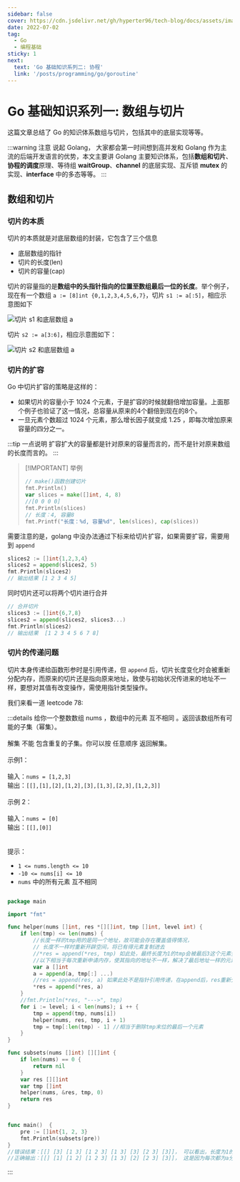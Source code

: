 ```yaml
---
sidebar: false
cover: https://cdn.jsdelivr.net/gh/hyperter96/tech-blog/docs/assets/images/go-cover1-slices.jpeg
date: 2022-07-02
tag:
  - Go
  - 编程基础
sticky: 1
next:
  text: 'Go 基础知识系列二: 协程'
  link: '/posts/programming/go/goroutine'
---
```


# Go 基础知识系列一: 数组与切片

这篇文章总结了 Go 的知识体系数组与切片，包括其中的底层实现等等。

:::warning 注意
说起 Golang， 大家都会第一时间想到高并发和 Golang 作为主流的后端开发语言的优势，本文主要讲 Golang 主要知识体系，包括**数组和切片**、**协程的调度**原理、等待组 **waitGroup**、**channel** 的底层实现、互斥锁 **mutex** 的实现、**interface** 中的多态等等。
:::

## 数组和切片

### 切片的本质

切片的本质就是对底层数组的封装，它包含了三个信息

- 底层数组的指针
- 切片的长度(len)
- 切片的容量(cap)

切片的容量指的是**数组中的头指针指向的位置至数组最后一位的长度**。举个例子，现在有一个数组 `a := [8]int {0,1,2,3,4,5,6,7}`，切片 `s1 := a[:5]`，相应示意图如下

![切片 s1 和底层数组 a](https://cdn.jsdelivr.net/gh/hyperter96/tech-blog/docs/assets/images/slice1.png "图1: 切片 s1 和底层数组 a")

切片 `s2 := a[3:6]`，相应示意图如下：

![切片 s2 和底层数组 a](https://cdn.jsdelivr.net/gh/hyperter96/tech-blog/docs/assets/images/slice2.png "图2：切片 s2 和底层数组 a")

### 切片的扩容

Go 中切片扩容的策略是这样的：

- 如果切片的容量小于 1024 个元素，于是扩容的时候就翻倍增加容量。上面那个例子也验证了这一情况，总容量从原来的4个翻倍到现在的8个。
- 一旦元素个数超过 1024 个元素，那么增长因子就变成 1.25 ，即每次增加原来容量的四分之一。

:::tip 一点说明
扩容扩大的容量都是针对原来的容量而言的，而不是针对原来数组的长度而言的。
:::

> [!IMPORTANT] 举例
> ```go
> // make()函数创建切片
> fmt.Println()
> var slices = make([]int, 4, 8)
> //[0 0 0 0]
> fmt.Println(slices)
> // 长度：4, 容量8
> fmt.Printf("长度：%d, 容量%d", len(slices), cap(slices))
> ```

需要注意的是，golang 中没办法通过下标来给切片扩容，如果需要扩容，需要用到 `append`

```go
slices2 := []int{1,2,3,4}
slices2 = append(slices2, 5)
fmt.Println(slices2)
// 输出结果 [1 2 3 4 5]
```

同时切片还可以将两个切片进行合并

```go
// 合并切片
slices3 := []int{6,7,8}
slices2 = append(slices2, slices3...)
fmt.Println(slices2)
// 输出结果  [1 2 3 4 5 6 7 8]
```



### 切片的传递问题

切片本身传递给函数形参时是引用传递，但 `append` 后，切片长度变化时会被重新分配内存，而原来的切片还是指向原来地址，致使与初始状况传进来的地址不一样，要想对其值有改变操作，需使用指针类型操作。

我们来看一道 leetcode 78:

:::details 给你一个整数数组 nums ，数组中的元素 互不相同 。返回该数组所有可能的子集（幂集）。<br><br> 解集 不能 包含重复的子集。你可以按 任意顺序 返回解集。<br><br> 示例1：<br><br> 输入：`nums = [1,2,3]` <br> 输出：`[[],[1],[2],[1,2],[3],[1,3],[2,3],[1,2,3]]` <br><br> 示例 2：<br><br> 输入：`nums = [0]` <br> 输出：`[[],[0]]`<br><br><br> 提示：<br><ul><li>`1 <= nums.length <= 10` </li><li> `-10 <= nums[i] <= 10`</li><li> `nums` 中的所有元素 互不相同</li></ul>
```go

package main

import "fmt"

func helper(nums []int, res *[][]int, tmp []int, level int) {
	if len(tmp) <= len(nums) {
		//长度一样的tmp用的是同一个地址，故可能会存在覆盖值得情况，
		// 长度不一样时重新开辟空间，将已有得元素复制进去
		//*res = append(*res, tmp) 如此处，最终长度为1的tmp会被最后3这个元素全部覆盖
		//以下相当于每次重新申请内存，使其指向的地址不一样，解决了最后地址一样的元素值被覆盖的状态状态
		var a []int
		a = append(a, tmp[:] ...)
		//res = append(res, a) 如果此处不是指针引用传递，在append后，res重新分配内存，与之前传进来的res地址不一样，最终res仍为空值
		*res = append(*res, a)
	}
	//fmt.Println(*res, "--->", tmp)
	for i := level; i < len(nums); i ++ {
		tmp = append(tmp, nums[i])
		helper(nums, res, tmp, i + 1)
		tmp = tmp[:len(tmp) - 1] //相当于删除tmp末位的最后一个元素
	}
}

func subsets(nums []int) [][]int {
	if len(nums) == 0 {
		return nil
	}
	var res [][]int
	var tmp []int
	helper(nums, &res, tmp, 0)
	return res
}


func main()  {
	pre := []int{1, 2, 3}
	fmt.Println(subsets(pre))
}
//错误结果：[[] [3] [1 3] [1 2 3] [1 3] [3] [2 3] [3]]， 可以看出，长度为1的切片都被3覆盖了，这由于它们的地址不一样
//正确输出：[[] [1] [1 2] [1 2 3] [1 3] [2] [2 3] [3]]， 这是因为每次都为a分配内存，其地址都与之前的不一样，故最终的值没有被覆盖
```
:::

